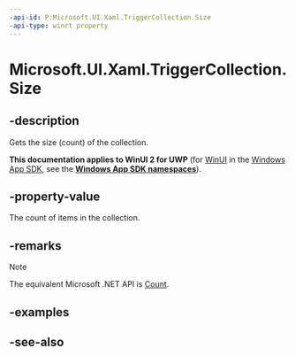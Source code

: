 ```yaml
---
-api-id: P:Microsoft.UI.Xaml.TriggerCollection.Size
-api-type: winrt property
---
```


<!-- Property syntax
public uint Size { get; }
-->

# Microsoft.UI.Xaml.TriggerCollection.Size

## -description
Gets the size (count) of the collection.

**This documentation applies to WinUI 2 for UWP** (for [WinUI](/windows/apps/winui/winui3/) in the [Windows App SDK](/windows/apps/windows-app-sdk/), see the **[Windows App SDK namespaces](/windows/windows-app-sdk/api/winrt/)**).

## -property-value
The count of items in the collection.

## -remarks
> [!NOTE]
> The equivalent Microsoft .NET  API is [Count](triggercollection_count.md).

## -examples

## -see-also
